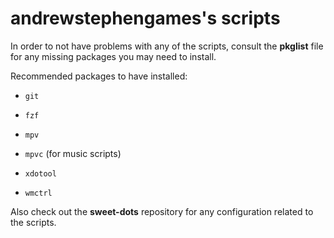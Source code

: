 # andrewstephengames's scripts

In order to not have problems with any of the scripts, consult the **pkglist** file for any missing packages you may need to install.

Recommended packages to have installed: 

* `git`

* `fzf`

* `mpv`

* `mpvc` (for music scripts)

* `xdotool`

* `wmctrl`

Also check out the **sweet-dots** repository for any configuration related to the scripts.
